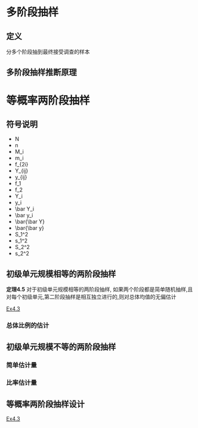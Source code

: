 # 多阶段抽样

## 定义

分多个阶段抽到最终接受调查的样本

## 多阶段抽样推断原理



# 等概率两阶段抽样

## 符号说明

- N
- n
- M_i
- m_i
- f_{2i}
- Y_{ij}
- y_{ij}
- f_1
- f_2
- Y_i
- y_i
- \bar Y_i
- \bar y_i
- \bar{\bar Y}
- \bar{\bar y}
- S_1^2
- s_1^2
- S_2^2
- s_2^2


## 初级单元规模相等的两阶段抽样

**定理4.5** 对于初级单元规模相等的两阶段抽样, 如果两个阶段都是简单随机抽样,且对每个初级单元,第二阶段抽样是相互独立进行的,则对总体均值的无偏估计

[Ex4.3](Ex4.3/README.md)

### 总体比例的估计

## 初级单元规模不等的两阶段抽样
### 简单估计量
### 比率估计量

## 等概率两阶段抽样设计
[Ex4.3](Ex4.3/README.md)
